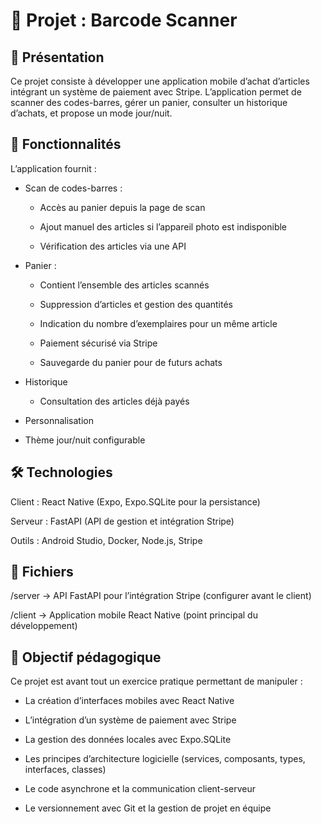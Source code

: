 # 📱 Projet : Barcode Scanner

## 📌 Présentation

Ce projet consiste à développer une application mobile d’achat d’articles intégrant un système de paiement avec Stripe.
L’application permet de scanner des codes-barres, gérer un panier, consulter un historique d’achats, et propose un mode jour/nuit.

## 🚀 Fonctionnalités

L’application fournit :

- Scan de codes-barres :

    - Accès au panier depuis la page de scan

    - Ajout manuel des articles si l’appareil photo est indisponible

    - Vérification des articles via une API

- Panier :

    - Contient l’ensemble des articles scannés

    - Suppression d’articles et gestion des quantités

    - Indication du nombre d’exemplaires pour un même article

    - Paiement sécurisé via Stripe

    - Sauvegarde du panier pour de futurs achats

- Historique

    - Consultation des articles déjà payés

- Personnalisation

- Thème jour/nuit configurable

## 🛠️ Technologies

Client : React Native (Expo, Expo.SQLite pour la persistance)

Serveur : FastAPI (API de gestion et intégration Stripe)

Outils : Android Studio, Docker, Node.js, Stripe

## 📂 Fichiers

/server → API FastAPI pour l’intégration Stripe (configurer avant le client)

/client → Application mobile React Native (point principal du développement)

## 🎯 Objectif pédagogique

Ce projet est avant tout un exercice pratique permettant de manipuler :

- La création d’interfaces mobiles avec React Native

- L’intégration d’un système de paiement avec Stripe

- La gestion des données locales avec Expo.SQLite

- Les principes d’architecture logicielle (services, composants, types, interfaces, classes)

- Le code asynchrone et la communication client-serveur

- Le versionnement avec Git et la gestion de projet en équipe
